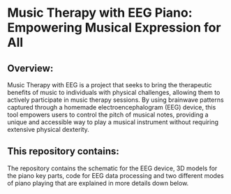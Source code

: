 # Music Therapy with EEG Piano: Empowering Musical Expression for All

## Overview:<br/>
Music Therapy with EEG is a project that seeks to bring the therapeutic benefits of music to individuals with physical challenges, allowing them to actively participate in music therapy sessions. By using brainwave patterns captured through a homemade electroencephalogram (EEG) device, this tool empowers users to control the pitch of musical notes, providing a unique and accessible way to play a musical instrument without requiring extensive physical dexterity.

## This repository contains:<br/>
The repository contains the schematic for the EEG device, 3D models for the piano key parts, code for EEG data processing and two different modes of piano playing that are explained in more details down below.

